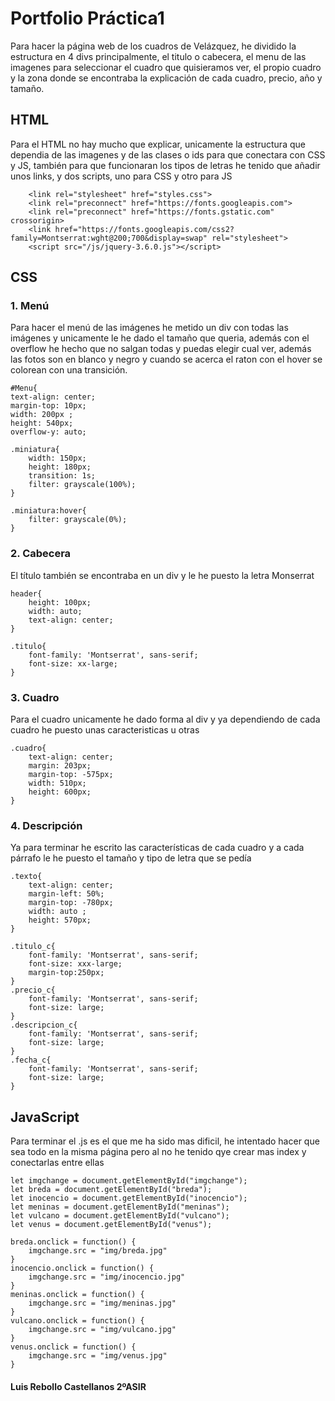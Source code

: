 # Portfolio Práctica1
Para hacer la página web de los cuadros de Velázquez, he dividido la estructura en 4 divs principalmente, el titulo o cabecera, el menu de las imagenes para seleccionar el cuadro que quisieramos ver, el propio cuadro y la zona donde se encontraba la explicación de cada cuadro, precio, año y tamaño.

## HTML
Para el HTML no hay mucho que explicar, unicamente la estructura que dependia de las imagenes y de las clases o ids para que conectara con CSS y JS, también para que funcionaran los tipos de letras he tenido que añadir unos links, y dos scripts, uno para CSS y otro para JS
```
    <link rel="stylesheet" href="styles.css">
    <link rel="preconnect" href="https://fonts.googleapis.com">
    <link rel="preconnect" href="https://fonts.gstatic.com" crossorigin>
    <link href="https://fonts.googleapis.com/css2?family=Montserrat:wght@200;700&display=swap" rel="stylesheet">
    <script src="/js/jquery-3.6.0.js"></script>
```

## CSS

### 1. Menú
Para hacer el menú de las imágenes he metido un div  con todas las imágenes y unicamente le he dado el tamaño que queria, además con el overflow he hecho que no salgan todas y puedas elegir cual ver, además las fotos son en blanco y negro y cuando se acerca el raton con el hover se colorean con una transición. 
```
#Menu{
text-align: center;
margin-top: 10px;
width: 200px ;
height: 540px;
overflow-y: auto;

.miniatura{
    width: 150px;
    height: 180px;
    transition: 1s;
    filter: grayscale(100%);
}

.miniatura:hover{
    filter: grayscale(0%);
}
```
### 2. Cabecera
El título también se encontraba en un div y le he puesto la letra Monserrat 
```
header{
    height: 100px;
    width: auto;
    text-align: center;
}

.titulo{
    font-family: 'Montserrat', sans-serif;
    font-size: xx-large;
}
```
### 3. Cuadro
Para el cuadro unicamente he dado forma al div y ya dependiendo de cada cuadro he puesto unas caracteristicas u otras
```
.cuadro{
    text-align: center;
    margin: 203px;
    margin-top: -575px;
    width: 510px;
    height: 600px;
}
```

### 4. Descripción
Ya para terminar he escrito las características de cada cuadro y a cada párrafo le he puesto el tamaño y tipo de letra que se pedía
```
.texto{
    text-align: center;
    margin-left: 50%;
    margin-top: -780px;
    width: auto ;
    height: 570px;
}

.titulo_c{
    font-family: 'Montserrat', sans-serif;
    font-size: xxx-large;
    margin-top:250px;
}
.precio_c{
    font-family: 'Montserrat', sans-serif;
    font-size: large;
}
.descripcion_c{
    font-family: 'Montserrat', sans-serif;
    font-size: large;
}
.fecha_c{
    font-family: 'Montserrat', sans-serif;
    font-size: large;
}
```

## JavaScript
Para terminar el .js es el que me ha sido mas dificil, he intentado hacer que sea todo en la misma página pero al no  he tenido qye crear mas index y conectarlas entre ellas
```
let imgchange = document.getElementById("imgchange");
let breda = document.getElementById("breda");
let inocencio = document.getElementById("inocencio");
let meninas = document.getElementById("meninas");
let vulcano = document.getElementById("vulcano");
let venus = document.getElementById("venus");

breda.onclick = function() {
    imgchange.src = "img/breda.jpg"
}
inocencio.onclick = function() {
    imgchange.src = "img/inocencio.jpg"
}
meninas.onclick = function() {
    imgchange.src = "img/meninas.jpg"
}
vulcano.onclick = function() {
    imgchange.src = "img/vulcano.jpg"
}
venus.onclick = function() {
    imgchange.src = "img/venus.jpg"
}
```

#### Luis Rebollo Castellanos 2ºASIR